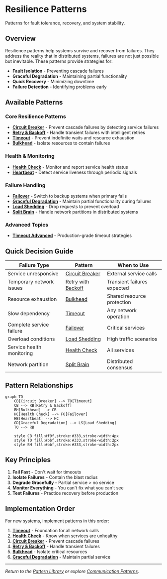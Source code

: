 # Resilience Patterns

Patterns for fault tolerance, recovery, and system stability.

## Overview

Resilience patterns help systems survive and recover from failures. They address the reality that in distributed systems, failures are not just possible but inevitable. These patterns provide strategies for:

- **Fault Isolation** - Preventing cascade failures
- **Graceful Degradation** - Maintaining partial functionality
- **Quick Recovery** - Minimizing downtime
- **Failure Detection** - Identifying problems early

## Available Patterns

### Core Resilience Patterns
- **[Circuit Breaker](resilience/circuit-breaker.md)** - Prevent cascade failures by detecting service failures
- **[Retry & Backoff](resilience/retry-backoff.md)** - Handle transient failures with intelligent retries
- **[Timeout](resilience/timeout.md)** - Prevent indefinite waits and resource exhaustion
- **[Bulkhead](resilience/bulkhead.md)** - Isolate resources to contain failures

### Health & Monitoring
- **[Health Check](resilience/health-check.md)** - Monitor and report service health status
- **[Heartbeat](heartbeat.md)** - Detect service liveness through periodic signals

### Failure Handling
- **[Failover](resilience/failover.md)** - Switch to backup systems when primary fails
- **[Graceful Degradation](resilience/graceful-degradation.md)** - Maintain partial functionality during failures
- **[Load Shedding](load-shedding.md)** - Drop requests to prevent overload
- **[Split Brain](split-brain.md)** - Handle network partitions in distributed systems

### Advanced Topics
- **[Timeout Advanced](timeout-advanced.md)** - Production-grade timeout strategies

## Quick Decision Guide

| Failure Type | Pattern | When to Use |
|--------------|---------|-------------|
| Service unresponsive | [Circuit Breaker](resilience/circuit-breaker.md) | External service calls |
| Temporary network issues | [Retry with Backoff](resilience/retry-backoff.md) | Transient failures expected |
| Resource exhaustion | [Bulkhead](resilience/bulkhead.md) | Shared resource protection |
| Slow dependency | [Timeout](resilience/timeout.md) | Any network operation |
| Complete service failure | [Failover](resilience/failover.md) | Critical services |
| Overload conditions | [Load Shedding](load-shedding.md) | High traffic scenarios |
| Service health monitoring | [Health Check](resilience/health-check.md) | All services |
| Network partition | [Split Brain](split-brain.md) | Distributed consensus |

## Pattern Relationships

```mermaid
graph TD
    CB[Circuit Breaker] --> TO[Timeout]
    CB --> RB[Retry & Backoff]
    BH[Bulkhead] --> CB
    HC[Health Check] --> FO[Failover]
    HB[Heartbeat] --> HC
    GD[Graceful Degradation] --> LS[Load Shedding]
    TO --> RB
    
    style CB fill:#f9f,stroke:#333,stroke-width:4px
    style TO fill:#bbf,stroke:#333,stroke-width:2px
    style BH fill:#bbf,stroke:#333,stroke-width:2px
```

## Key Principles

1. **Fail Fast** - Don't wait for timeouts
2. **Isolate Failures** - Contain the blast radius
3. **Degrade Gracefully** - Partial service > no service
4. **Monitor Everything** - You can't fix what you can't see
5. **Test Failures** - Practice recovery before production

## Implementation Order

For new systems, implement patterns in this order:

1. **[Timeout](resilience/timeout.md)** - Foundation for all network calls
2. **[Health Check](resilience/health-check.md)** - Know when services are unhealthy
3. **[Circuit Breaker](resilience/circuit-breaker.md)** - Prevent cascade failures
4. **[Retry & Backoff](resilience/retry-backoff.md)** - Handle transient failures
5. **[Bulkhead](resilience/bulkhead.md)** - Isolate critical resources
6. **[Graceful Degradation](resilience/graceful-degradation.md)** - Maintain partial service

---

*Return to the [Pattern Library](../) or explore [Communication Patterns](../communication/).*